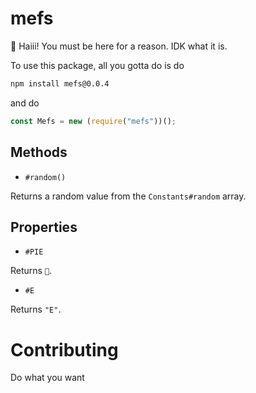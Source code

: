 # mefs

:wave: Haiii! You must be here for a reason. IDK what it is.

To use this package, all you gotta do is do

```bash
npm install mefs@0.0.4
```

and do 
```js
const Mefs = new (require("mefs"))();
```


## Methods

- `#random()`

Returns a random value from the `Constants#random` array.

## Properties

- `#PIE`

Returns `🥧`.

- `#E`

Returns `"E"`.

# Contributing
Do what you want
